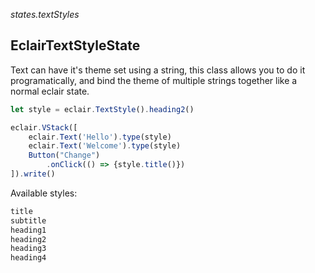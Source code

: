 _states.textStyles_
## EclairTextStyleState
Text can have it's theme set using a string, this class allows you to do it programatically, and bind the theme of multiple strings together like a normal eclair state.

```javascript
let style = eclair.TextStyle().heading2()

eclair.VStack([
    eclair.Text('Hello').type(style)
    eclair.Text('Welcome').type(style)
    Button("Change")
        .onClick(() => {style.title()})
]).write()

```
Available styles:
```javascript
title
subtitle
heading1
heading2
heading3
heading4
```
